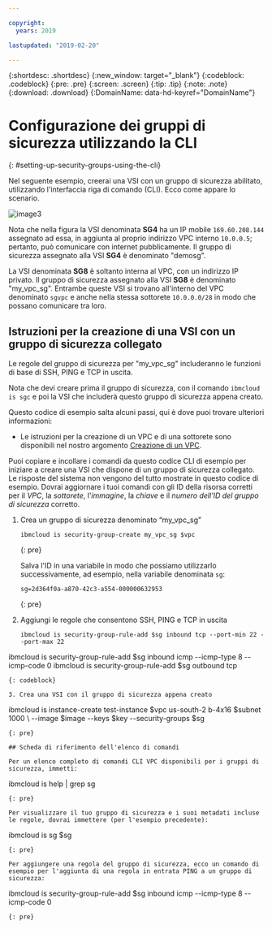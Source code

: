 ```yaml
---

copyright:
  years: 2019

lastupdated: "2019-02-20"

---
```


{:shortdesc: .shortdesc}
{:new_window: target="_blank"}
{:codeblock: .codeblock}
{:pre: .pre}
{:screen: .screen}
{:tip: .tip}
{:note: .note}
{:download: .download}
{:DomainName: data-hd-keyref="DomainName"}

# Configurazione dei gruppi di sicurezza utilizzando la CLI 
{: #setting-up-security-groups-using-the-cli}

Nel seguente esempio, creerai una VSI con un gruppo di sicurezza abilitato, utilizzando l'interfaccia riga di comando (CLI). Ecco come appare lo scenario.

![image3](/images/security-groups-schematic.png)

Nota che nella figura la VSI denominata **SG4** ha un IP mobile `169.60.208.144` assegnato ad essa, in aggiunta al proprio indirizzo VPC interno `10.0.0.5`; pertanto, può comunicare con internet pubblicamente. Il gruppo di sicurezza assegnato alla VSI **SG4** è denominato "demosg".

La VSI denominata **SG8** è soltanto interna al VPC, con un indirizzo IP privato. Il gruppo di sicurezza assegnato alla VSI **SG8** è denominato "my_vpc_sg". Entrambe queste VSI si trovano all'interno del VPC denominato `sgvpc` e anche nella stessa sottorete `10.0.0.0/28` in modo che possano comunicare tra loro.

## Istruzioni per la creazione di una VSI con un gruppo di sicurezza collegato

Le regole del gruppo di sicurezza per "my_vpc_sg" includeranno le funzioni di base di SSH, PING e TCP in uscita.

Nota che devi creare prima il gruppo di sicurezza, con il comando `ibmcloud is sgc` e poi la VSI che includerà questo gruppo di sicurezza appena creato.

Questo codice di esempio salta alcuni passi, qui è dove puoi trovare ulteriori informazioni:

 * Le istruzioni per la creazione di un VPC e di una sottorete sono disponibili nel nostro argomento [Creazione di un VPC](/docs/infrastructure/vpc?topic=vpc-creating-a-vpc-using-the-ibm-cloud-cli).

Puoi copiare e incollare i comandi da questo codice CLI di esempio per iniziare a creare una VSI che dispone di un gruppo di sicurezza collegato. Le risposte del sistema non vengono del tutto mostrate in questo codice di esempio. Dovrai aggiornare i tuoi comandi con gli ID della risorsa corretti per il _VPC_, la _sottorete_, l'_immagine_, la _chiave_ e il _numero dell'ID del gruppo di sicurezza_ corretto.

1. Crea un gruppo di sicurezza denominato “my_vpc_sg”

   ```
   ibmcloud is security-group-create my_vpc_sg $vpc
   ```
   {: pre}

   Salva l'ID in una variabile in modo che possiamo utilizzarlo successivamente, ad esempio, nella variabile denominata `sg`:

   ```
   sg=2d364f0a-a870-42c3-a554-000000632953
   ```
   {: pre}

2. Aggiungi le regole che consentono SSH, PING e TCP in uscita 

   ```
   ibmcloud is security-group-rule-add $sg inbound tcp --port-min 22 --port-max 22
ibmcloud is security-group-rule-add $sg inbound icmp --icmp-type 8 --icmp-code 0
ibmcloud is security-group-rule-add $sg outbound tcp
   ```
   {: codeblock}

3. Crea una VSI con il gruppo di sicurezza appena creato

   ```
   ibmcloud is instance-create test-instance $vpc us-south-2 b-4x16 $subnet 1000 \ 
   --image $image --keys $key --security-groups $sg
   ```
   {: pre}

## Scheda di riferimento dell'elenco di comandi

Per un elenco completo di comandi CLI VPC disponibili per i gruppi di sicurezza, immetti:

```
ibmcloud is help | grep sg
```
{: pre}

Per visualizzare il tuo gruppo di sicurezza e i suoi metadati incluse le regole, dovrai immettere (per l'esempio precedente):

```
ibmcloud is sg $sg
```
{: pre}

Per aggiungere una regola del gruppo di sicurezza, ecco un comando di esempio per l'aggiunta di una regola in entrata PING a un gruppo di sicurezza:

```
ibmcloud is security-group-rule-add $sg inbound icmp --icmp-type 8 --icmp-code 0

```
{: pre}
